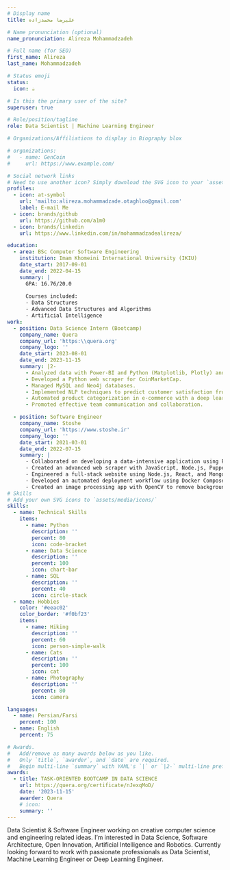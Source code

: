 ```yaml
---
# Display name
title: علیرضا محمدزاده

# Name pronunciation (optional)
name_pronunciation: Alireza Mohammadzadeh

# Full name (for SEO)
first_name: Alireza
last_name: Mohammadzadeh

# Status emoji
status:
  icon: ☕️

# Is this the primary user of the site?
superuser: true

# Role/position/tagline
role: Data Scientist | Machine Learning Engineer

# Organizations/Affiliations to display in Biography blox

# organizations:
#   - name: GenCoin
#     url: https://www.example.com/

# Social network links
# Need to use another icon? Simply download the SVG icon to your `assets/media/icons/` folder.
profiles:
  - icon: at-symbol
    url: 'mailto:alireza.mohammadzade.otaghloo@gmail.com'
    label: E-mail Me
  - icon: brands/github
    url: https://github.com/a1m0
  - icon: brands/linkedin
    url: https://www.linkedin.com/in/mohammadzadealireza/

education:
  - area: BSc Computer Software Engineering
    institution: Imam Khomeini International University (IKIU)
    date_start: 2017-09-01
    date_end: 2022-04-15
    summary: |
      GPA: 16.76/20.0
      
      Courses included:
      - Data Structures
      - Advanced Data Structures and Algorithms
      - Artificial Intelligence
work:
  - position: Data Science Intern (Bootcamp)
    company_name: Quera
    company_url: 'https:\\quera.org'
    company_logo: ''
    date_start: 2023-08-01
    date_end: 2023-11-15
    summary: |2-
      - Analyzed data with Power-BI and Python (Matplotlib, Plotly) and conducted statistical hypothesis testing.
      - Developed a Python web scraper for CoinMarketCap.
      - Managed MySQL and Neo4j databases.
      - Implemented NLP techniques to predict customer satisfaction from user reviews, achieving 70-75% across various performance metrics (accuracy, precision, recall, F1 score).
      - Automated product categorization in e-commerce with a deep learning image classifier, achieving a score of 70-75% on various metrics.
      - Promoted effective team communication and collaboration.

  - position: Software Engineer
    company_name: Stoshe
    company_url: 'https://www.stoshe.ir'
    company_logo: ''
    date_start: 2021-03-01
    date_end: 2022-07-15
    summary: |
      - Collaborated on developing a data-intensive application using Python and AfterEffects to automate motion video generation for marketing advertisements, achieving a ~50% reduction in production time and enhancing video quality by ~20%.
      - Created an advanced web scraper with JavaScript, Node.js, Puppeteer, React, and MongoDB, handling over 10,000 data points daily and increasing data retrieval efficiency by 40% through optimization techniques like parallel processing and efficient DOM manipulation.
      - Engineered a full-stack website using Node.js, React, and MongoDB, implementing RESTful APIs and Redux for state management, and adhering to a professional Git/GitHub workflow, resulting in a seamless and scalable user experience.
      - Developed an automated deployment workflow using Docker Compose and custom scripting, achieving a 30% increase in deployment speed and reducing downtime by 25%.
      - Created an image processing app with OpenCV to remove backgrounds, detect primary colors, and segment objects, enhancing image processing capabilities for marketing content.
# Skills
# Add your own SVG icons to `assets/media/icons/`
skills:
  - name: Technical Skills
    items:
      - name: Python
        description: ''
        percent: 80
        icon: code-bracket
      - name: Data Science
        description: ''
        percent: 100
        icon: chart-bar
      - name: SQL
        description: ''
        percent: 40
        icon: circle-stack
  - name: Hobbies
    color: '#eeac02'
    color_border: '#f0bf23'
    items:
      - name: Hiking
        description: ''
        percent: 60
        icon: person-simple-walk
      - name: Cats
        description: ''
        percent: 100
        icon: cat
      - name: Photography
        description: ''
        percent: 80
        icon: camera

languages:
  - name: Persian/Farsi
    percent: 100
  - name: English
    percent: 75

# Awards.
#   Add/remove as many awards below as you like.
#   Only `title`, `awarder`, and `date` are required.
#   Begin multi-line `summary` with YAML's `|` or `|2-` multi-line prefix and indent 2 spaces below.
awards:
  - title: TASK-ORIENTED BOOTCAMP IN DATA SCIENCE
    url: https://quera.org/certificate/nJexqMoD/
    date: '2023-11-15'
    awarder: Quera
    # icon: 
    summary: ''
---
```


Data Scientist & Software Engineer working on creative computer science and engineering related ideas. I’m interested in Data Science, Software Architecture, Open Innovation, Artificial Intelligence and Robotics. Currently looking forward to work with passionate professionals as Data Scientist, Machine Learning Engineer or Deep Learning Engineer.
